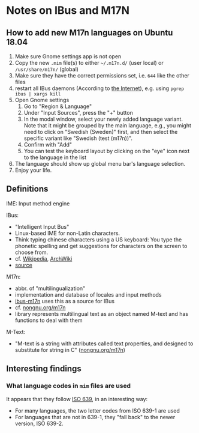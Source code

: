 # Notes on IBus and M17N

## How to add new M17n languages on Ubuntu 18.04

1. Make sure Gnome settings app is not open
2. Copy the new `.mim` file(s) to either `~/.m17n.d/` (user local) or `/usr/share/m17n/` (global)
3. Make sure they have the correct permissions set,
    i.e. `644` like the other files
4. restart all IBus daemons (According to [the Internet](https://askubuntu.com/a/656243)),
    e.g. using `pgrep ibus | xargs kill`
5. Open Gnome settings
    1. Go to "Region & Language"
    2. Under "Input Sources", press the "+" button
    3. In the modal window, select your newly added language variant.
        Note that it might be grouped by the main language,
        e.g., you might need to click on "Swedish (Sweden)" first,
        and then select the specific variant like "Swedish (test (m17n))".
    4. Confirm with "Add"
    5. You can test the keyboard layout by clicking on the "eye" icon
        next to the language in the list
6. The language should show up global menu bar's language selection.
7. Enjoy your life.

## Definitions

IME: Input method engine

IBus:
- "Intelligent Input Bus"
- Linux-based IME for non-Latin characters.
- Think typing chinese characters using a US keyboard: You type the phonetic spelling and get suggestions for characters on the screen to choose from.
- cf. [Wikipedia](https://en.wikipedia.org/wiki/Intelligent_Input_Bus), [ArchWiki](https://wiki.archlinux.org/index.php/IBus)
- [source](https://github.com/ibus/ibus)

M17n:
- abbr. of "multilingualization"
- implementation and database of locales and input methods
- [ibus-m17n](https://github.com/ibus/ibus-m17n) uses this as a source for IBus
- cf. [nongnu.org/m17n](https://www.nongnu.org/m17n/)
- library represents multilingual text as an object named M-text and has functions to deal with them

M-Text:
- "M-text is a string with attributes called text properties, and designed to substitute for string in C" ([nongnu.org/m17n](https://www.nongnu.org/m17n/))

## Interesting findings

### What language codes in `mim` files are used

It appears that they follow [ISO 639][iso639],
in an interesting way:

- For many languages, the two letter codes from ISO 639-1 are used
- For languages that are not in 639-1, they "fall back" to the newer version, ISO 639-2.

[iso639]: https://www.loc.gov/standards/iso639-2/php/code_list.php
